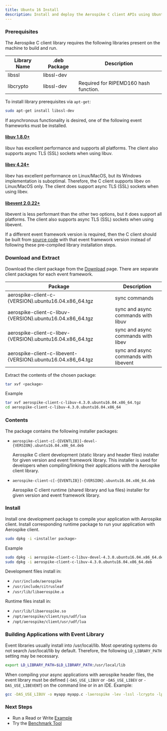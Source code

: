 ```yaml
---
title: Ubuntu 16 Install
description: Install and deploy the Aerospike C client APIs using Ubuntu 16.
---
```


### Prerequisites

The Aerospike C client library requires the following libraries present on the machine to build and run.

| Library Name | .deb Package | Description |
| --- | --- | --- |
| libssl | libssl-dev | |
| libcrypto | libssl-dev | Required for RIPEMD160 hash function. |

To install library prerequisites via `apt-get`:

```bash
sudo apt-get install libssl-dev
```

If asynchronous functionality is desired, one of the following event frameworks must be installed.

#### [libuv 1.8.0+](http://docs.libuv.org)

libuv has excellent performance and supports all platforms.  The client also supports async
TLS (SSL) sockets when using libuv.

#### [libev 4.24+](http://dist.schmorp.de/libev)

libev has excellent performance on Linux/MacOS, but its Windows implementation
is suboptimal.  Therefore, the C client supports libev on Linux/MacOS only.
The client does support async TLS (SSL) sockets when using libev.

#### [libevent 2.0.22+](http://libevent.org)

libevent is less performant than the other two options, but it does support all
platforms.  The client also supports async TLS (SSL) sockets when using libevent.

If a different event framework version is required, then the C client should be built from 
[source code](https://github.com/aerospike/aerospike-client-c) with that event framework version
instead of following these pre-compiled library installation steps.

### Download and Extract

Download the client package from the [Download]({{book.vars.download-url}}) page.  There are
separate client packages for each event framework. 

| Package | Description |
| ------- | ----------- |
| aerospike-client-c-{VERSION}.ubuntu16.04.x86_64.tgz | sync commands |
| aerospike-client-c-libuv-{VERSION}.ubuntu16.04.x86_64.tgz | sync and async commands with libuv |
| aerospike-client-c-libev-{VERSION}.ubuntu16.04.x86_64.tgz | sync and async commands with libev |
| aerospike-client-c-libevent-{VERSION}.ubuntu16.04.x86_64.tgz | sync and async commands with libevent |

Extract the contents of the chosen package:

```bash
tar xvf <package>
```

Example
```bash
tar xvf aerospike-client-c-libuv-4.3.0.ubuntu16.04.x86_64.tgz
cd aerospike-client-c-libuv-4.3.0.ubuntu16.04.x86_64
```

### Contents

The package contains the following installer packages:

- `aerospike-client-c[-{EVENTLIB}]-devel-{VERSION}.ubuntu16.04.x86_64.deb`

  Aerospike C client development (static library and header files) installer for given version and
  event framework library.  This installer is used for developers when compiling/linking their
  applications with the Aerospike client library.

- `aerospike-client-c[-{EVENTLIB}]-{VERSION}.ubuntu16.04.x86_64.deb`
  
  Aerospike C client runtime (shared library and lua files) installer for given version and event
  framework library.

### Install

Install one development package to compile your application with Aerospike client.  Install
corresponding runtime package to run your application with Aerospike client.

```bash
sudo dpkg -i <installer package>
```

Example
```bash
sudo dpkg -i aerospike-client-c-libuv-devel-4.3.0.ubuntu16.04.x86_64.deb
sudo dpkg -i aerospike-client-c-libuv-4.3.0.ubuntu16.04.x86_64.deb
```

Development files install in:

- `/usr/include/aerospike`
- `/usr/include/citrusleaf`
- `/usr/lib/libaerospike.a`

Runtime files install in:

- `/usr/lib/libaerospike.so`
- `/opt/aerospike/client/sys/udf/lua`
- `/opt/aerospike/client/usr/udf/lua`

### Building Applications with Event Library

Event libraries usually install into /usr/local/lib.  Most operating systems do not
search /usr/local/lib by default.  Therefore, the following `LD_LIBRARY_PATH` setting
may be necessary.

```bash
export LD_LIBRARY_PATH=$LD_LIBRARY_PATH:/usr/local/lib
```

When compiling your async applications with aerospike header files, the event library
must be defined (`-DAS_USE_LIBUV` or `-DAS_USE_LIBEV` or `-DAS_USE_LIBEVENT`) on the
command line or in an IDE.  Example:

```bash
gcc -DAS_USE_LIBUV -o myapp myapp.c -laerospike -lev -lssl -lcrypto -lpthread -lm -lz
```

### Next Steps
- Run a Read or Write [Example](/docs/client/c/examples)
- Try the [Benchmark Tool](/docs/client/c/benchmarks)
